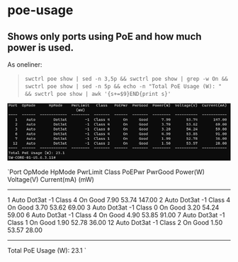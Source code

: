 # poe-usage
## Shows only ports using PoE and how much power is used. 

As oneliner:
>   `swctrl poe show | sed -n 3,5p && swctrl poe show | grep -w On && swctrl poe show | sed -n 5p && echo -n "Total PoE Usage (W): " && swctrl poe show | awk '{s+=$9}END{print s}'`

![poe-usage](/poe-usage/poe-usage.png)

`Port  OpMode      HpMode    PwrLimit   Class   PoEPwr  PwrGood  Power(W)  Voltage(V)  Current(mA)
                              (mW)
----  ------  ------------  --------  -------  ------  -------  --------  ----------  -----------
   1    Auto        Dot3at        -1  Class 4      On     Good      7.90       53.74       147.00
   2    Auto        Dot3at        -1  Class 4      On     Good      3.70       53.62        69.00
   3    Auto        Dot3at        -1  Class 0      On     Good      3.20       54.24        59.00
   6    Auto        Dot3at        -1  Class 4      On     Good      4.90       53.85        91.00
   7    Auto        Dot3at        -1  Class 1      On     Good      1.90       52.78        36.00
  12    Auto        Dot3at        -1  Class 2      On     Good      1.50       53.57        28.00
----  ------  ------------  --------  -------  ------  -------  --------  ----------  -----------
Total PoE Usage (W): 23.1
`
